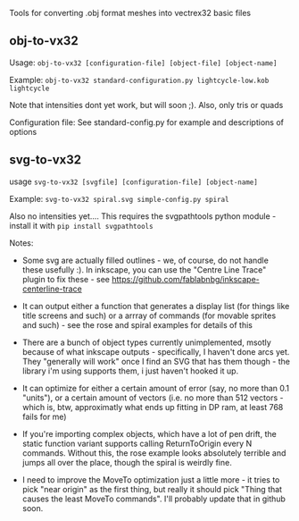 Tools for converting .obj format meshes into vectrex32 basic files

obj-to-vx32
-----------

Usage: `obj-to-vx32 [configuration-file] [object-file] [object-name]`

Example: `obj-to-vx32 standard-configuration.py lightcycle-low.kob lightcycle`

Note that intensities dont yet work, but will soon ;).  Also, only tris or quads

Configuration file: See standard-config.py for example and descriptions of options

svg-to-vx32
-----------
usage `svg-to-vx32 [svgfile] [configuration-file] [object-name]`

Example: `svg-to-vx32 spiral.svg simple-config.py spiral`

Also no intensities yet....
This requires the svgpathtools python module - install it with `pip install svgpathtools`

Notes: 
 * Some svg are actually filled outlines - we, of course, do not handle these usefully :).  In inkscape, you can use the "Centre Line Trace" plugin to fix these - see https://github.com/fablabnbg/inkscape-centerline-trace

 * It can output either a function that generates a display list (for things like title screens and such) or a arrray of commands (for movable sprites and such) - see the rose and spiral examples for details of this

 * There are a bunch of object types currently unimplemented, msotly because of what inkscape outputs - specifically, I haven't done arcs yet.  They "generally will work" once I find an SVG that has them though - the library i'm using supports them, i just haven't hooked it up.

 * It can optimize for either a certain amount of error (say, no more than 0.1 "units"), or a certain amount of vectors (i.e. no more than 512 vectors - which is, btw, approximatly what ends up fitting in DP ram, at least 768 fails for me)

 * If you're importing complex objects, which have a lot of pen drift, the static function variant supports calling ReturnToOrigin every N commands.  Without this, the rose example looks absolutely terrible and jumps all over the place, though the spiral is weirdly fine.

 * I need to improve the MoveTo optimization just a little more - it tries to pick "near origin" as the first thing, but really it should pick "Thing that causes the least MoveTo commands".  I'll probably update that in github soon.

